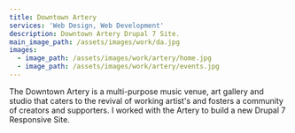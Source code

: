 ```yaml
---
title: Downtown Artery
services: 'Web Design, Web Development'
description: Downtown Artery Drupal 7 Site.
main_image_path: /assets/images/work/da.jpg
images:
  - image_path: /assets/images/work/artery/home.jpg
  - image_path: /assets/images/work/artery/events.jpg
---
```



The Downtown Artery is a multi-purpose music venue, art gallery and studio that caters to the revival of working artist's and fosters a community of creators and supporters. I worked with the Artery to build a new Drupal 7 Responsive Site.